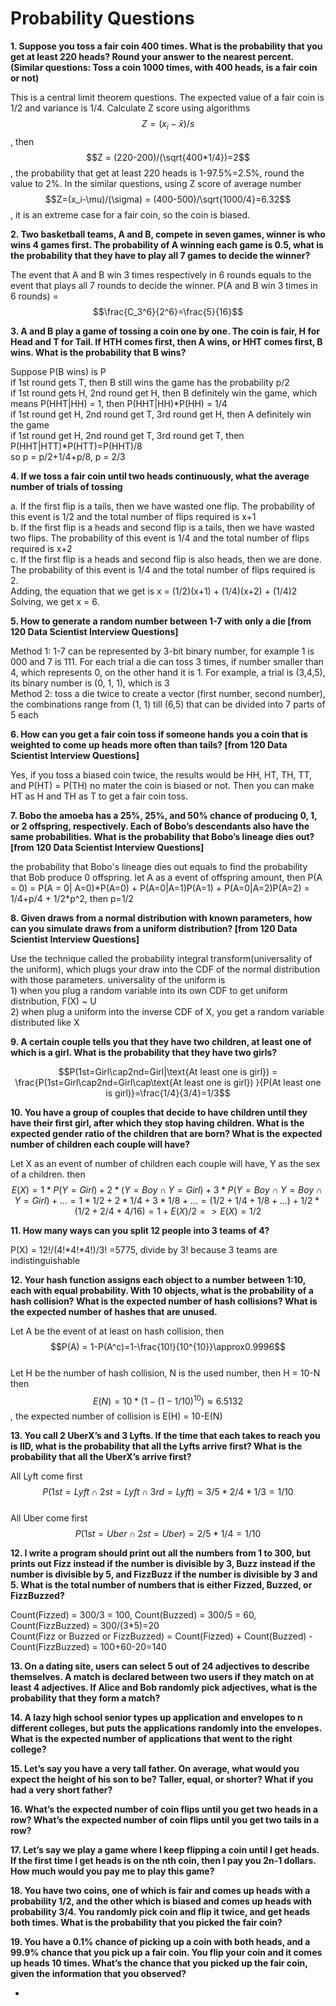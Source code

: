 # Probability Questions

 **1. Suppose you toss a fair coin 400 times. What is the probability that you get at least 220 heads? Round your answer to the nearest percent. \(Similar questions: Toss a coin 1000 times, with 400 heads, is a fair coin or not\)**  

This is a central limit theorem questions. The expected value of a fair coin is 1/2 and variance is 1/4. Calculate Z score using algorithms $$Z =(x_i-\bar x)/s $$, then$$Z = (220-200)/(\sqrt{400*1/4})=2$$, the probability that get at least 220 heads is 1-97.5%=2.5%, round the value to 2%. In the similar questions, using Z score of average number $$Z=(x_i-\mu)/(\sigma) = (400-500)/\sqrt{1000/4}=6.32$$, it is an extreme case for a fair coin, so the coin is biased. 

**2. Two basketball teams, A and B, compete in seven games, winner is who wins 4 games first. The probability of A winning each game is 0.5, what is the probability that they have to play all 7 games to decide the winner?**

The event that A and B win 3 times respectively in 6 rounds equals to the event that plays all 7 rounds to decide the winner. P\(A and B win 3 times in 6 rounds\) = $$\frac{C_3^6}{2^6}=\frac{5}{16}$$ 

**3. A and B play a game of tossing a coin one by one. The coin is fair, H for Head and T for Tail. If HTH comes first, then A wins, or HHT comes first, B wins. What is the probability that B wins?**

Suppose P\(B wins\) is P  
if 1st round gets T, then B still wins the game has the probability p/2  
if 1st round gets H, 2nd round get H, then B definitely win the game, which means P\(HHT\|HH\) = 1, then P\(HHT\|HH\)\*P\(HH\) = 1/4  
if 1st round get H, 2nd round get T, 3rd round get H, then A definitely win the game  
if 1st round get H, 2nd round get T, 3rd round get T, then P\(HHT\|HTT\)\*P\(HTT\)=P\(HHT\)/8  
so p = p/2+1/4+p/8, p = 2/3

**4. If we toss a fair coin until two heads continuously, what the average number of trials of tossing**

a. If the first flip is a tails, then we have wasted one flip. The probability of this event is 1/2 and the total number of flips required is x+1   
b. If the first flip is a heads and second flip is a tails, then we have wasted two flips. The probability of this event is 1/4 and the total number of flips required is x+2   
c. If the first flip is a heads and second flip is also heads, then we are done. The probability of this event is 1/4 and the total number of flips required is 2.  
Adding, the equation that we get is x = \(1/2\)\(x+1\) + \(1/4\)\(x+2\) + \(1/4\)2  
Solving, we get x = 6.

**5. How to generate a random number between 1-7 with only a die \[from 120 Data Scientist Interview Questions\]**

Method 1: 1-7 can be represented by 3-bit binary number, for example 1 is 000 and 7 is 111. For each trial a die can toss 3 times, if number smaller than 4, which represents 0, on the other hand it is 1. For example, a trial is \(3,4,5\),  its binary number is \(0, 1, 1\), which is 3  
Method 2: toss a die twice to create a vector \(first number, second number\), the combinations range from \(1, 1\) till \(6,5\) that can be divided into 7 parts of 5 each

**6. How can you get a fair coin toss if someone hands you a coin that is weighted to come up heads more often than tails?  \[from 120 Data Scientist Interview Questions\]**

Yes, if you toss a biased coin twice, the results would be HH, HT, TH, TT, and P\(HT\) = P\(TH\) no mater the coin is biased or not. Then you can make HT as H and TH as T to get a fair coin toss.

**7. Bobo the amoeba has a 25%, 25%, and 50% chance of producing 0, 1, or 2 offspring, respectively. Each of Bobo’s descendants also have the same probabilities. What is the probability that Bobo’s lineage dies out? \[from 120 Data Scientist Interview Questions\]**

the probability that Bobo's lineage dies out equals to find the probability that Bob produce 0 offspring. let A as a event of offspring amount, then P\(A = 0\) = P\(A = 0\| A=0\)\*P\(A=0\) + P\(A=0\|A=1\)P\(A=1\) + P\(A=0\|A=2\)P\(A=2\) = 1/4+p/4 + 1/2\*p^2, then p=1/2 

**8. Given draws from a normal distribution with known parameters, how can you simulate draws from a uniform distribution? \[from 120 Data Scientist Interview Questions\]**

Use the technique called the probability integral transform\(universality of the uniform\), which plugs your draw into the CDF of the normal distribution with those parameters. universality of the uniform is   
1\) when you plug a random variable into its own CDF to get uniform distribution, F\(X\) ~ U   
2\) when plug a uniform into the inverse CDF of X, you get a random variable distributed like X

**9. A certain couple tells you that they have two children, at least one of which is a girl. What is the probability that they have two girls?**

$$P(1st=Girl\cap2nd=Girl|\text{At least one is girl}) = \frac{P(1st=Girl\cap2nd=Girl\cap\text{At least one is girl}) }{P(At least one is girl)}=\frac{1/4}{3/4}=1/3$$ 

**10. You have a group of couples that decide to have children until they have their first girl, after which they stop having children. What is the expected gender ratio of the children that are born? What is the expected number of children each couple will have?**

Let X as an event of number of children each couple will have, Y as the sex of a children. then $$E(X) = 1*P(Y=Girl) + 2 *(Y=Boy\cap Y=Girl)+3*P(Y=Boy\cap Y=Boy \cap Y=Girl)+... =1*1/2+2*1/4+3*1/8+... =(1/2+1/4+1/8+...)+1/2*(1/2+2/4+4/16)=1+E(X)/2=>E(X)= 1/2$$ 

**11. How many ways can you split 12 people into 3 teams of 4?**

P\(X\) = 12!/\(4!\*4!\*4!\)/3! =5775, divide by 3! because 3 teams are indistinguishable  

**12. Your hash function assigns each object to a number between 1:10, each with equal probability. With 10 objects, what is the probability of a hash collision? What is the expected number of hash collisions? What is the expected number of hashes that are unused.**

Let A be the event of at least on hash collision, then $$P(A) = 1-P(A^c)=1-\frac{10!}{10^{10}}\approx0.9996$$   
Let H be the number of hash collision, N is the used number, then H = 10-N then $$E(N) = 10*(1-(1-1/10)^{10})\approx6.5132$$, the expected number of collision is E\(H\) = 10-E\(N\)

**13. You call 2 UberX’s and 3 Lyfts. If the time that each takes to reach you is IID, what is the probability that all the Lyfts arrive first? What is the probability that all the UberX’s arrive first?**

 All Lyft come first$$P(1st=Lyft\cap 2st=Lyft\cap 3rd=Lyft)=3/5*2/4*1/3=1/10$$  
All Uber come first  
$$P(1st=Uber\cap 2st=Uber)=2/5*1/4=1/10$$ 

**12. I write a program should print out all the numbers from 1 to 300, but prints out Fizz instead if the number is divisible by 3, Buzz instead if the number is divisible by 5, and FizzBuzz if the number is divisible by 3 and 5. What is the total number of numbers that is either Fizzed, Buzzed, or FizzBuzzed?**

Count\(Fizzed\) = 300/3 = 100, Count\(Buzzed\) = 300/5 = 60, Count\(FizzBuzzed\) = 300/\(3\*5\)=20  
Count\(Fizz or Buzzed or FizzBuzzed\) = Count\(Fizzed\) + Count\(Buzzed\) - Count\(FizzBuzzed\) = 100+60-20=140

**13. On a dating site, users can select 5 out of 24 adjectives to describe themselves. A match is declared between two users if they match on at least 4 adjectives. If Alice and Bob randomly pick adjectives, what is the probability that they form a match?**



**14. A lazy high school senior types up application and envelopes to n different colleges, but puts the applications randomly into the envelopes. What is the expected number of applications that went to the right college?**



**15. Let’s say you have a very tall father. On average, what would you expect the height of his son to be? Taller, equal, or shorter? What if you had a very short father?**





**16. What’s the expected number of coin flips until you get two heads in a row? What’s the expected number of coin flips until you get two tails in a row?**





**17. Let’s say we play a game where I keep flipping a coin until I get heads. If the first time I get heads is on the nth coin, then I pay you 2n-1 dollars. How much would you pay me to play this game?**

  




**18. You have two coins, one of which is fair and comes up heads with a probability 1/2, and the other which is biased and comes up heads with probability 3/4. You randomly pick coin and flip it twice, and get heads both times. What is the probability that you picked the fair coin?**





**19. You have a 0.1% chance of picking up a coin with both heads, and a 99.9% chance that you pick up a fair coin. You flip your coin and it comes up heads 10 times. What’s the chance that you picked up the fair coin, given the information that you observed?**

* 
